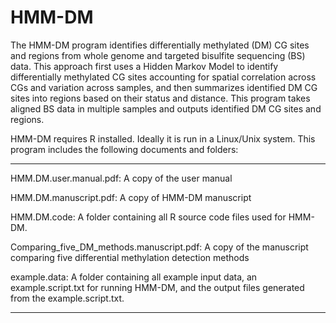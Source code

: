 HMM-DM
======
The HMM-DM program identifies differentially methylated (DM) CG sites and regions from whole genome and targeted bisulfite sequencing (BS) data. This approach first uses a Hidden Markov Model to identify differentially methylated CG sites accounting for spatial correlation across CGs and variation across samples, and then summarizes identified DM CG sites into regions based on their status and distance. This program takes aligned BS data in multiple samples and outputs identified DM CG sites and regions.

HMM-DM requires R installed. Ideally it is run in a Linux/Unix system. This program includes the following documents and folders:
_____________________________________________________________________________________________________________
 
HMM.DM.user.manual.pdf:	A copy of the user manual

HMM.DM.manuscript.pdf: A copy of HMM-DM manuscript
 
HMM.DM.code: A folder containing all R source code files used for HMM-DM.

Comparing_five_DM_methods.manuscript.pdf: A copy of the manuscript comparing five differential methylation detection methods
 
example.data: A folder containing all example input data, an example.script.txt for running HMM-DM, and the output files generated from the example.script.txt.
_____________________________________________________________________________________________________________

